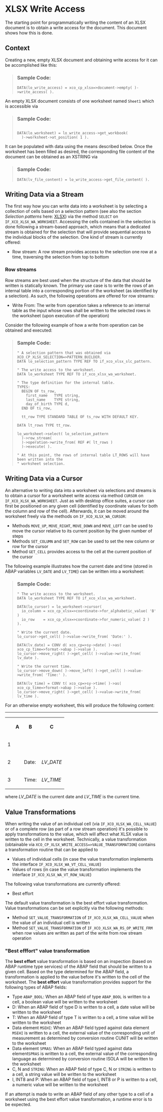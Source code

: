 <!-- loio8dddce9fd9954e72a09d2b39d22db995 -->

# XLSX Write Access

The starting point for programmatically writing the content of an XLSX document is to obtain a write access for the document. This document shows how this is done.



## Context

Creating a new, empty XLSX document and obtaining write access for it can be accomplished like this:

> ### Sample Code:  
> ```abap
> DATA(lo_write_access) = xco_cp_xlsx=>document->empty( )->write_access( ).
> ```

An empty XLSX document consists of one worksheet named `Sheet1` which is accessible via

> ### Sample Code:  
> ```abap
> 
> DATA(lo_worksheet) = lo_write_access->get_workbook(
>   )->worksheet->at_position( 1 ).
> ```

It can be populated with data using the means described below. Once the worksheet has been filled as desired, the corresponding file content of the document can be obtained as an XSTRING via

> ### Sample Code:  
> ```abap
> DATA(lv_file_content) = lo_write_access->get_file_content( ).
> ```



<a name="loio8dddce9fd9954e72a09d2b39d22db995__section_xlz_dmn_1vb"/>

## Writing Data via a Stream

The first way how you can write data into a worksheet is by selecting a collection of cells based on a selection pattern \(see also the section *Selection patterns* here: [XLSX](xlsx-9b7a0d1.md)\) via the method `SELECT` on `IF_XCO_XLSX_WA_WORKSHEET`. Accessing the cells contained in the selection is done following a stream-based approach, which means that a dedicated stream is obtained for the selection that will provide sequential access to the individual blocks of the selection. One kind of stream is currently offered:

-   Row stream: A row stream provides access to the selection one row at a time, traversing the selection from top to bottom




### Row streams

Row streams are best used when the structure of the data that should be written is statically known. The primary use case is to write the rows of an internal table into a corresponding portion of the worksheet \(as identified by a selection\). As such, the following operations are offered for row streams:

-   Write From: The write from operation takes a reference to an internal table as the input whose rows shall be written to the selected rows in the worksheet \(upon execution of the operation\)

Consider the following example of how a write from operation can be obtained and executed:

> ### Sample Code:  
> ```abap
> " A selection pattern that was obtained via XCO_CP_XLSX_SELECTION=>PATTERN_BUILDER.
> DATA lo_selection_pattern TYPE REF TO if_xco_xlsx_slc_pattern.
>  
> " The write access to the worksheet.
> DATA lo_worksheet TYPE REF TO if_xco_xlsx_wa_worksheet.
>  
> " The type definition for the internal table.
> TYPES:
>   BEGIN OF ts_row,
>     first_name   TYPE string,
>     last_name    TYPE string,
>     day_of_birth TYPE d,
>   END OF ts_row,
>  
>   tt_row TYPE STANDARD TABLE OF ts_row WITH DEFAULT KEY.
>  
> DATA lt_rows TYPE tt_row.
>  
> lo_worksheet->select( lo_selection_pattern
>   )->row_stream(
>   )->operation->write_from( REF #( lt_rows )
>   )->execute( ).
>  
> " At this point, the rows of internal table LT_ROWS will have been written into the
> " worksheet selection.
> ```



<a name="loio8dddce9fd9954e72a09d2b39d22db995__section_q2s_54n_1vb"/>

## Writing Data via a Cursor

An alternative to writing data into a worksheet via selections and streams is to obtain a cursor for a worksheet write access via method `CURSOR` on `IF_XCO_XLSX_WA_WORKSHEET`. Just as with desktop office suites, a cursor can first be positioned on any given cell \(identified by coordinate values for both the column and row of the cell\). Afterwards, it can be moved around the worksheet freely via the methods on `IF_XCO_XLSX_WA_CURSOR`:

-   Methods `MOVE_UP`, `MOVE_RIGHT`, `MOVE_DOWN` and `MOVE_LEFT` can be used to move the cursor relative to its current position by the given number of steps
-   Methods `SET_COLUMN` and `SET_ROW` can be used to set the new column or row for the cursor
-   Method `GET_CELL` provides access to the cell at the current position of the cursor

The following example illustrates how the current date and time \(stored in ABAP variables `LV_DATE` and `LV_TIME`\) can be written into a worksheet:

> ### Sample Code:  
> ```abap
> " The write access to the worksheet.
> DATA lo_worksheet TYPE REF TO if_xco_xlsx_wa_worksheet.
>  
> DATA(lo_cursor) = lo_worksheet->cursor(
>   io_column = xco_cp_xlsx=>coordinate->for_alphabetic_value( 'B' )
>   io_row    = xco_cp_xlsx=>coordinate->for_numeric_value( 2 )
> ).
>  
> " Write the current date.
> lo_cursor->get_cell( )->value->write_from( 'Date:' ).
>  
> DATA(lv_date) = CONV d( xco_cp=>sy->date( )->as( xco_cp_time=>format->abap )->value ).
> lo_cursor->move_right( )->get_cell( )->value->write_from( lv_date ).
>  
> " Write the current time.
> lo_cursor->move_down( )->move_left( )->get_cell( )->value->write_from( 'Time:' ).
>  
> DATA(lv_time) = CONV t( xco_cp=>sy->time( )->as( xco_cp_time=>format->abap )->value ).
> lo_cursor->move_right( )->get_cell( )->value->write_from( lv_time ).
> ```

For an otherwise empty worksheet, this will produce the following content:

****


<table>
<tr>
<th valign="top">

 

</th>
<th valign="top">

A

</th>
<th valign="top">

B

</th>
<th valign="top">

C

</th>
</tr>
<tr>
<td valign="top">

1

</td>
<td valign="top">

 

</td>
<td valign="top">

 

</td>
<td valign="top">

 

</td>
</tr>
<tr>
<td valign="top">

2

</td>
<td valign="top">

 

</td>
<td valign="top">

Date:

</td>
<td valign="top">

$LV\_DATE$

</td>
</tr>
<tr>
<td valign="top">

3

</td>
<td valign="top">

 

</td>
<td valign="top">

Time:

</td>
<td valign="top">

$LV\_TIME$

</td>
</tr>
</table>

where $LV\_DATE$ is the current date and $LV\_TIME$ is the current time.



<a name="loio8dddce9fd9954e72a09d2b39d22db995__section_fl3_tpn_1vb"/>

## Value Transformations

When writing the value of an individual cell \(via `IF_XCO_XLSX_WA_CELL_VALUE`\) or of a complete row \(as part of a row stream operation\) it's possible to apply transformations to the value, which will affect what XLSX value is written to the cell in the worksheet. Technically, a value transformation \(obtainable via `XCO_CP_XLSX_WRITE_ACCESS=>VALUE_TRANSFORMATION`\) contains a transformation routine that can be applied to

-   Values of individual cells \(in case the value transformation implements the interface `IF_XCO_XLSX_WA_VT_CELL_VALUE`\)
-   Values of rows \(in case the value transformation implements the interface `IF_XCO_XLSX_WA_VT_ROW_VALUE`\)

The following value transformations are currently offered:

-   Best effort

The default value transformation is the best effort value transformation. Value transformations can be set explicitly via the following methods:

-   Method `SET_VALUE_TRANSFORMATION` of `IF_XCO_XLSX_WA_CELL_VALUE` when the value of an individual cell is written
-   Method `SET_VALUE_TRANSFORMATION` of `IF_XCO_XLSX_WA_RS_OP_WRITE_FRM` when row values are written as part of the write from row stream operation



### "Best efffort" value transformation

The **best effort** value transformation is based on an inspection \(based on ABAP runtime type services\) of the ABAP field that should be written to a given cell. Based on the type determined for the ABAP field, a transformation is applied to the value before it's written to the cell of the worksheet. The **best effort** value transformation provides support for the following types of ABAP fields:

-   Type `ABAP_BOOL`: When an ABAP field of type `ABAP_BOOL` is written to a cell, a boolean value will be written to the worksheet
-   D: When an ABAP field of type D is written to a cell, a date value will be written to the worksheet
-   T: When an ABAP field of type T is written to a cell, a time value will be written to the worksheet
-   Data element `MSEHI`: When an ABAP field typed against data element `MSEHI` is written to a cell, the external value of the corresponding unit of measurement as determined by conversion routine CUNIT will be written to the worksheet
-   Data element `SPRAS`: When an ABAP field typed against data element`SPRAS` is written to a cell, the external value of the corresponding language as determined by conversion routine ISOLA will be written to the worksheet
-   C, N and `STRING`: When an ABAP field of type C, N or `STRING` is written to a cell, a string value will be written to the worksheet
-   I, INT8 and P: When an ABAP field of type I, INT8 or P is written to a cell, a numeric value will be written to the worksheet

If an attempt is made to write an ABAP field of any other type to a cell of a worksheet using the best effort value transformation, a runtime error is to be expected.

